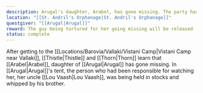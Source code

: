 ```yaml
---
description: Arugal's daughter, Arabel, has gone missing. The party has been asked to look for her, and it seems like she often visits the orphanage in the nearby city to play with the other children.
location: "[[St. Andril's Orphanage|St. Andril's Orphanage]]"
questgiver: "[[Arugal|Arugal]]"
reward: The guy being tortured for her going missing will be released
status: complete
---
```


After getting to the [[Locations/Barovia/Vallaki/Vistani Camp|Vistani Camp near Vallaki]], [[Thistle|Thistle]] and [[Thorn|Thorn]] learn that [[Arabel|Arabel]], daughter of [[Arugal|Arugal]] has gone missing. In [[Arugal|Arugal]]'s tent, the person who had been responsible for watching her, her uncle [[Lou Vaash|Lou Vaash]], was being held in stocks and whipped by his brother.

